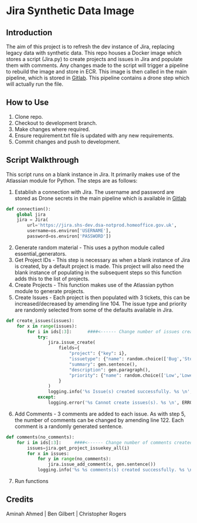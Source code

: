 # Jira Synthetic Data Image 

## Introduction
The aim of this project is to refresh the dev instance of Jira, replacing legacy data with synthetic data. This repo houses a Docker image which stores a script (Jira.py) to create projects and issues in Jira and populate them with comments. Any changes made to the script will trigger a pipeline to rebuild the image and store in ECR. This image is then called in the main pipeline, which is stored in [Gitlab](https://gitlab.digital.homeoffice.gov.uk/aminah.ahmed/jira_synth_refresh). This pipeline contains a drone step which will actually run the file. 

## How to Use
1. Clone repo.
2. Checkout to development branch.
3. Make changes where required.
4. Ensure requirement.txt file is updated with any new requirements.
5. Commit changes and push to development. 

## Script Walkthrough
This script runs on a blank instance in Jira. It primarily makes use of the Atlassian module for Python. The steps are as follows:
1. Establish a connection with Jira. The username and password are stored as Drone secrets in the main pipeline which is available in [Gitlab](https://gitlab.digital.homeoffice.gov.uk/aminah.ahmed/jira_synth_refresh) 
```python
def connection():
    global jira
    jira = Jira(
        url='https://jira.shs-dev.dsa-notprod.homeoffice.gov.uk',
        username=os.environ['USERNAME'],
        password=os.environ['PASSWORD'])
```
2. Generate random material - This uses a python module called essential_generators.
3. Get Project IDs - This step is necessary as when a blank instance of Jira is created, by a default project is made. This project will also need the blank instance of populating in the subsequent steps so this function adds this to the list of projects.
4. Create Projects - This function makes use of the Atlassian python module to generate projects. 
5. Create Issues - Each project is then populated with 3 tickets, this can be increased/decreased by amending line 104. The issue type and priority are randomly selected from some of the defaults available in Jira.
```python
def create_issues(issues):
    for x in range(issues):
        for i in ids[:3]:      ####<------ Change number of issues created here ####
            try:
                jira.issue_create(
                    fields={
                        "project": {"key": i},
                        "issuetype": {"name": random.choice(['Bug','Story','Task'])},
                        "summary": gen.sentence(),
                        "description": gen.paragraph(),
                        "priority": {"name": random.choice(['Low','Lowest','Medium','High','Highest'])}
                    }
                )
                logging.info('%s Issue(s) created successfully. %s \n', SUCCESS, isotime )
            except:
                logging.error('%s Cannot create issues(s). %s \n', ERROR, isotime )
```
6. Add Comments - 3 comments are added to each issue. As with step 5, the number of comments can be changed by amending line 122. Each comment is a randomly generated sentence. 
```python
def comments(no_comments):
    for i in ids[:3]:     ####<------ Change number of comments created here ####
        issues=jira.get_project_issuekey_all(i)
        for x in issues:
            for y in range(no_comments):
                jira.issue_add_comment(x, gen.sentence())
            logging.info('%s %s comments(s) created successfully. %s \n', SUCCESS, no_comments, isotime )

```
7. Run functions 


## Credits
Aminah Ahmed | Ben Gilbert | Christopher Rogers 
